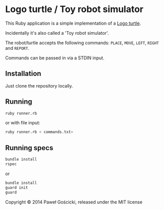 # Logo turtle / Toy robot simulator

This Ruby application is a simple implementation of a
[Logo turtle](http://en.wikipedia.org/wiki/Turtle_graphics).

Incidentally it's also called a 'Toy robot simulator'.

The robot/turtle accepts the following commands: `PLACE`,
`MOVE`, `LEFT`, `RIGHT` and `REPORT`.

Commands can be passed in via a STDIN input.


## Installation

Just clone the repository locally.


## Running

```bash
ruby runner.rb
```

or with file input:

```bash
ruby runner.rb < commands.txt>
```


## Running specs

```bash
bundle install
rspec
```

or

```bash
bundle install
guard init
guard
```


Copyright © 2014 Paweł Gościcki, released under the MIT license
